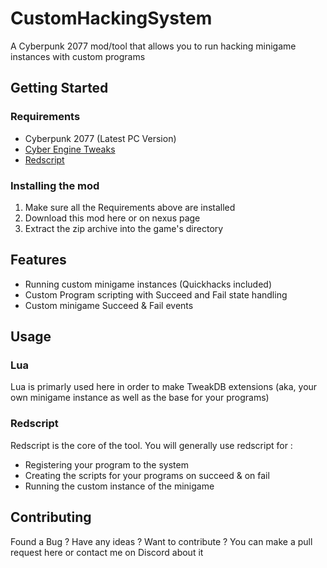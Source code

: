 # CustomHackingSystem
A Cyberpunk 2077 mod/tool that allows you to run hacking minigame instances with custom programs

## Getting Started

### Requirements
 - Cyberpunk 2077 (Latest PC Version)
 - [Cyber Engine Tweaks](https://www.nexusmods.com/cyberpunk2077/mods/107)
 - [Redscript](https://www.nexusmods.com/cyberpunk2077/mods/1511)

### Installing the mod
 1. Make sure all the Requirements above are installed
 2. Download this mod here or on nexus page
 3. Extract the zip archive into the game's directory
 
## Features
  - Running custom minigame instances (Quickhacks included)
  - Custom Program scripting with Succeed and Fail state handling
  - Custom minigame Succeed & Fail events 

## Usage

### Lua
Lua is primarly used here in order to make TweakDB extensions (aka, your own minigame instance as well as the base for your programs)


### Redscript
Redscript is the core of the tool. You will generally use redscript for :
  - Registering your program to the system
  - Creating the scripts for your programs on succeed & on fail
  - Running the custom instance of the minigame


## Contributing
Found a Bug ? Have any ideas ? Want to contribute ? You can make a pull request here or contact me on Discord about it
